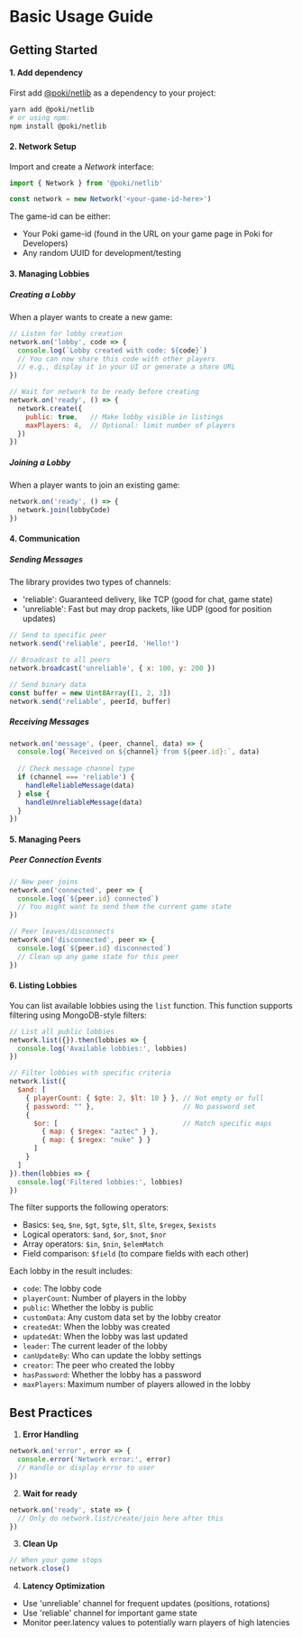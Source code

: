 # Basic Usage Guide

## Getting Started

#### 1. Add dependency
First add [@poki/netlib](https://www.npmjs.com/package/@poki/netlib) as a dependency to your project:
```sh
yarn add @poki/netlib
# or using npm:
npm install @poki/netlib
```

#### 2. Network Setup
Import and create a _Network_ interface:
```js
import { Network } from '@poki/netlib'

const network = new Network('<your-game-id-here>')
```
The game-id can be either:
- Your Poki game-id (found in the URL on your game page in Poki for Developers)
- Any random UUID for development/testing

#### 3. Managing Lobbies

##### Creating a Lobby
When a player wants to create a new game:
```js
// Listen for lobby creation
network.on('lobby', code => {
  console.log(`Lobby created with code: ${code}`)
  // You can now share this code with other players
  // e.g., display it in your UI or generate a share URL
})

// Wait for network to be ready before creating
network.on('ready', () => {
  network.create({
    public: true,   // Make lobby visible in listings
    maxPlayers: 4,  // Optional: limit number of players
  })
})
```

##### Joining a Lobby
When a player wants to join an existing game:
```js
network.on('ready', () => {
  network.join(lobbyCode)
})
```

#### 4. Communication

##### Sending Messages
The library provides two types of channels:
- 'reliable': Guaranteed delivery, like TCP (good for chat, game state)
- 'unreliable': Fast but may drop packets, like UDP (good for position updates)

```js
// Send to specific peer
network.send('reliable', peerId, 'Hello!')

// Broadcast to all peers
network.broadcast('unreliable', { x: 100, y: 200 })

// Send binary data
const buffer = new Uint8Array([1, 2, 3])
network.send('reliable', peerId, buffer)
```

##### Receiving Messages
```js
network.on('message', (peer, channel, data) => {
  console.log(`Received on ${channel} from ${peer.id}:`, data)
  
  // Check message channel type
  if (channel === 'reliable') {
    handleReliableMessage(data)
  } else {
    handleUnreliableMessage(data)
  }
})
```

#### 5. Managing Peers

##### Peer Connection Events
```js
// New peer joins
network.on('connected', peer => {
  console.log(`${peer.id} connected`)
  // You might want to send them the current game state
})

// Peer leaves/disconnects
network.on('disconnected', peer => {
  console.log(`${peer.id} disconnected`)
  // Clean up any game state for this peer
})
```

#### 6. Listing Lobbies
You can list available lobbies using the `list` function. This function supports filtering using MongoDB-style filters:

```js
// List all public lobbies
network.list({}).then(lobbies => {
  console.log('Available lobbies:', lobbies)
})

// Filter lobbies with specific criteria
network.list({
  $and: [
    { playerCount: { $gte: 2, $lt: 10 } }, // Not empty or full
    { password: "" },                      // No password set
    { 
      $or: [                               // Match specific maps
        { map: { $regex: "aztec" } },
        { map: { $regex: "nuke" } }
      ]
    }
  ]
}).then(lobbies => {
  console.log('Filtered lobbies:', lobbies)
})
```

The filter supports the following operators:
- Basics: `$eq`, `$ne`, `$gt`, `$gte`, `$lt`, `$lte`, `$regex`, `$exists`
- Logical operators: `$and`, `$or`, `$not`, `$nor`
- Array operators: `$in`, `$nin`, `$elemMatch`
- Field comparison: `$field` (to compare fields with each other)

Each lobby in the result includes:
- `code`: The lobby code
- `playerCount`: Number of players in the lobby
- `public`: Whether the lobby is public
- `customData`: Any custom data set by the lobby creator
- `createdAt`: When the lobby was created
- `updatedAt`: When the lobby was last updated
- `leader`: The current leader of the lobby
- `canUpdateBy`: Who can update the lobby settings
- `creator`: The peer who created the lobby
- `hasPassword`: Whether the lobby has a password
- `maxPlayers`: Maximum number of players allowed in the lobby

## Best Practices

1. **Error Handling**
```js
network.on('error', error => {
  console.error('Network error:', error)
  // Handle or display error to user
})
```

2. **Wait for ready**
```js
network.on('ready', state => {
  // Only do network.list/create/join here after this
})
```

3. **Clean Up**
```js
// When your game stops
network.close()
```

4. **Latency Optimization**
- Use 'unreliable' channel for frequent updates (positions, rotations)
- Use 'reliable' channel for important game state
- Monitor peer.latency values to potentially warn players of high latencies

